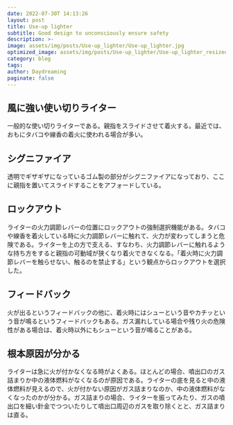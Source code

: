 ```yaml
---
date: 2022-07-30T 14:13:26
layout: post
title: Use-up lighter
subtitle: Good design to unconsciously ensure safety
description: >-
image: assets/img/posts/Use-up_lighter/Use-up_lighter.jpg
optimized_image: assets/img/posts/Use-up_lighter/Use-up_lighter_resized_thumbnail.jpg
category: blog
tags: 
author: Daydreaming
paginate: false
---
```


## 風に強い使い切りライター

一般的な使い切りライターである。親指をスライドさせて着火する。最近では、おもにタバコや線香の着火に使われる場合が多い。

## シグニファイア

透明でギザギザになっているゴム製の部分がシグニファイアになっており、ここに親指を置いてスライドすることをアフォードしている。

## ロックアウト

ライターの火力調節レバーの位置にロックアウトの強制選択機能がある。タバコや線香を着火している時に火力調節レバーに触れて、火力が変わってしまうと危険である。ライターを上の方で支える、すなわち、火力調節レバーに触れるような持ち方をすると親指の可動域が狭くなり着火できなくなる。「着火時に火力調節レバーを触らせない、触るのを禁止する」という観点からロックアウトを選択した。

## フィードバック

火が出るというフィードバックの他に、着火時にはシューという音やカチッという音が鳴るというフィードバックもある。ガス漏れしている場合や残り火の危険性がある場合は、着火時以外にもシューという音が鳴ることがある。

## 根本原因が分かる

ライターは急に火が付かなくなる時がよくある。ほとんどの場合、噴出口のガス詰まりか中の液体燃料がなくなるのが原因である。ライターの底を見ると中の液体燃料が見えるので、火が付かない原因がガス詰まりなのか、中の液体燃料がなくなったのかが分かる。ガス詰まりの場合、ライターを振ってみたり、ガスの噴出口を細い針金でつついたりして噴出口周辺のガスを取り除くとと、ガス詰まりは直る。